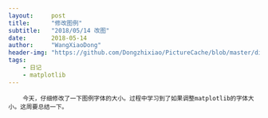 ```yaml
---
layout:     post
title:      "修改图例"
subtitle:   "2018/05/14 改图"
date:       2018-05-14
author:     "WangXiaoDong"
header-img: "https://github.com/Dongzhixiao/PictureCache/blob/master/diaryPic/20180514.jpg?raw=true"
tags:
    - 日记
    - matplotlib
---
```



```
    今天，仔细修改了一下图例字体的大小。过程中学习到了如果调整matplotlib的字体大小。这周要总结一下。
```

